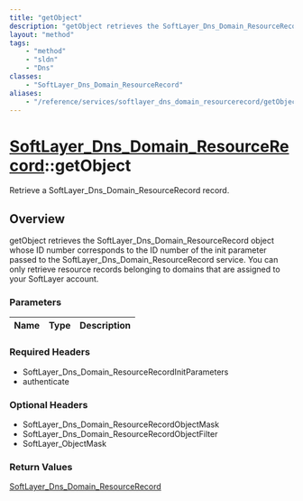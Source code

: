 ```yaml
---
title: "getObject"
description: "getObject retrieves the SoftLayer_Dns_Domain_ResourceRecord object whose ID number corresponds to the ID number of the i... "
layout: "method"
tags:
    - "method"
    - "sldn"
    - "Dns"
classes:
    - "SoftLayer_Dns_Domain_ResourceRecord"
aliases:
    - "/reference/services/softlayer_dns_domain_resourcerecord/getObject"
---
```

# [SoftLayer_Dns_Domain_ResourceRecord](/reference/services/SoftLayer_Dns_Domain_ResourceRecord)::getObject

Retrieve a SoftLayer_Dns_Domain_ResourceRecord record.


## Overview 
getObject retrieves the SoftLayer_Dns_Domain_ResourceRecord object whose ID number corresponds to the ID number of the init parameter passed to the SoftLayer_Dns_Domain_ResourceRecord service. You can only retrieve resource records belonging to domains that are assigned to your SoftLayer account. 

### Parameters 
|Name | Type | Description |
| --- | --- | --- |


### Required Headers
* SoftLayer_Dns_Domain_ResourceRecordInitParameters
* authenticate

### Optional Headers
* SoftLayer_Dns_Domain_ResourceRecordObjectMask
* SoftLayer_Dns_Domain_ResourceRecordObjectFilter
* SoftLayer_ObjectMask

### Return Values
<a href='/reference/datatypes/SoftLayer_Dns_Domain_ResourceRecord'>SoftLayer_Dns_Domain_ResourceRecord </a>

